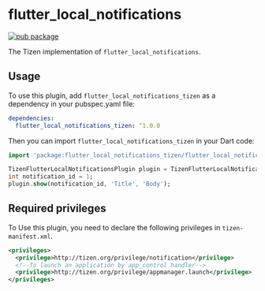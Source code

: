 # flutter_local_notifications

[![pub package](https://img.shields.io/pub/v/flutter_local_notifications_tizen.svg)](https://pub.dev/packages/flutter_local_notifications_tizen)

The Tizen implementation of `flutter_local_notifications`.

## Usage

To use this plugin, add `flutter_local_notifications_tizen` as a dependency in your pubspec.yaml file:

```yaml
dependencies:
  flutter_local_notifications_tizen: ^1.0.0
```

Then you can import `flutter_local_notifications_tizen` in your Dart code:


```dart
import 'package:flutter_local_notifications_tizen/flutter_local_notifications_tizen.dart';

TizenFlutterLocalNotificationsPlugin plugin = TizenFlutterLocalNotificationsPlugin();
int notification_id = 1;
plugin.show(notification_id, 'Title', 'Body');
```

## Required privileges

To Use this plugin, you need to declare the following privileges in `tizen-manifest.xml`.

``` xml
<privileges>
  <privilege>http://tizen.org/privilege/notification</privilege>
  <!--To launch an application by app_control handler-->
  <privilege>http://tizen.org/privilege/appmanager.launch</privilege>
</privileges>
```
